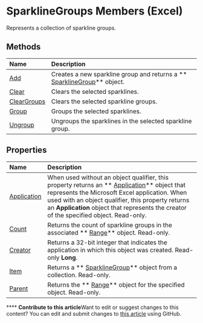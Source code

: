 
# SparklineGroups Members (Excel)
Represents a collection of sparkline groups.

## Methods



|**Name**|**Description**|
|:-----|:-----|
| [Add](ae41a572-c073-5251-b2c1-884e832e8ae5.md)|Creates a new sparkline group and returns a  ** [SparklineGroup](cc694d97-a3d3-3473-2e37-0ede67b97680.md)** object.|
| [Clear](a985d901-db4c-ea03-e96c-5bf27ca6da16.md)|Clears the selected sparklines.|
| [ClearGroups](871998c2-d75f-2be2-98c8-cf258bbb9a85.md)|Clears the selected sparkline groups.|
| [Group](a5e01669-1922-4b26-158d-3c3aa70a101a.md)|Groups the selected sparklines.|
| [Ungroup](c67c54f4-d5d1-5f12-2413-671db612a954.md)|Ungroups the sparklines in the selected sparkline group.|

## Properties



|**Name**|**Description**|
|:-----|:-----|
| [Application](0de3aeb0-f344-c89c-6806-2c569ca1a7a9.md)|When used without an object qualifier, this property returns an  ** [Application](19b73597-5cf9-4f56-8227-b5211f657f6f.md)** object that represents the Microsoft Excel application. When used with an object qualifier, this property returns an **Application** object that represents the creator of the specified object. Read-only.|
| [Count](4b8380d2-2d44-d404-61f6-0b025a299711.md)|Returns the count of sparkline groups in the associated  ** [Range](b8207778-0dcc-4570-1234-f130532cc8cd.md)** object. Read-only.|
| [Creator](c88587c7-8e6d-9ab5-f36a-d9376ec7cfeb.md)|Returns a 32-bit integer that indicates the application in which this object was created. Read-only  **Long**.|
| [Item](6fd07e5f-040e-8373-2565-44851a310de6.md)|Returns a  ** [SparklineGroup](cc694d97-a3d3-3473-2e37-0ede67b97680.md)** object from a collection. Read-only.|
| [Parent](acf195e6-c616-6c99-9eec-a998871134a5.md)|Returns the  ** [Range](b8207778-0dcc-4570-1234-f130532cc8cd.md)** object for the specified object. Read-only.|

****   **Contribute to this article**Want to edit or suggest changes to this content? You can edit and submit changes to  [this article](https://github.com/jhershey00/VBA_Excel_Test/OpenXMLCon/articles/8737796e-c3dc-4304-0835-c04712a712a5.md) using GitHub.

